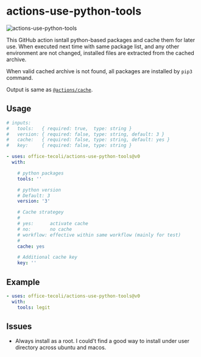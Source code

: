 # actions-use-python-tools

![actions-use-python-tools](https://github.com/office-tecoli/actions-use-python-tools/actions/workflows/test.yml/badge.svg)

This GitHub action isntall python-based packages and cache them for
later use.  When executed next time with same package list, and any
other environment are not changed, installed files are extracted from
the cached archive.

When valid cached archive is not found, all packages are installed by
`pip3` command.

Output is same as [`@actions/cache`](https://github.com/actions/cache).

## Usage

```yaml
# inputs:
#   tools:   { required: true,  type: string }
#   version: { required: false, type: string, default: 3 }
#   cache:   { required: false, type: string, default: yes }
#   key:     { required: false, type: string }

- uses: office-tecoli/actions-use-python-tools@v0
  with:

    # python packages
    tools: ''

    # python version
    # Default: 3
    version: '3'

    # Cache strategey
    #
    # yes:      activate cache
    # no:       no cache
    # workflow: effective within same workflow (mainly for test)
    #
    cache: yes

    # Additional cache key
    key: ''
```

## Example

```yaml
- uses: office-tecoli/actions-use-python-tools@v0
  with:
    tools: legit
```

## Issues

- Always install as a root.  I could't find a good way to install
  under user directory across ubuntu and macos.
